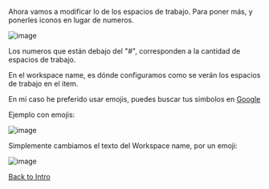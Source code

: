 Ahora vamos a modificar lo de los espacios de trabajo.
Para poner más, y ponerles iconos en lugar de numeros.

![image](https://github.com/Inf0sth/Kali-linux-Custom/assets/106565371/954e45ba-f9cf-45cc-a19b-aeb8bd011e19)

Los numeros que están debajo del "#", corresponden a la cantidad de espacios de trabajo.

En el workspace name, es dónde configuramos como se verán los espacios de trabajo en el item.

En mi caso he preferido usar emojis, puedes buscar tus simbolos en [Google](https://www.google.com/search?q=symbols&client=firefox-b-e&sca_esv=f51016d82d090bea&sxsrf=ADLYWIKVrtAEjvstWy3c60qqpo1wdsy39g%3A1718502175959&ei=H0NuZoKgOq_fwbkPj9SkkAQ&ved=0ahUKEwjCq_m9_96GAxWvbzABHQ8qCUIQ4dUDCBA&uact=5&oq=symbols&gs_lp=Egxnd3Mtd2l6LXNlcnAiB3N5bWJvbHMyDRAAGIAEGLEDGEMYigUyChAAGIAEGEMYigUyCBAAGIAEGLEDMggQABiABBixAzIFEAAYgAQyBRAAGIAEMgUQABiABDIHEAAYgAQYCjIFEAAYgAQyBRAAGIAESOQpUJIQWNEfcAZ4AZABAJgB4gGgAdwLqgEFMC4xLja4AQPIAQD4AQGYAg2gArEMwgIKEAAYsAMY1gQYR8ICDRAAGIAEGLADGEMYigXCAg4QLhiABBixAxjRAxjHAcICDRAuGIAEGEMY1AIYigXCAggQLhiABBixA8ICBRAuGIAEmAMA4gMFEgExIECIBgGQBgqSBwU2LjEuNqAHzDE&sclient=gws-wiz-serp)

Ejemplo con emojis:

![image](https://github.com/Inf0sth/Kali-linux-Custom/assets/106565371/ff354384-90ec-4bfe-bd9c-3b65e7251907)

Simplemente cambiamos el texto del Workspace name, por un emoji:

![image](https://github.com/Inf0sth/Kali-linux-Custom/assets/106565371/61b9a475-3198-4bc9-a1eb-52e6184d5146)

[Back to Intro](../Intro.md)
